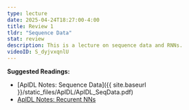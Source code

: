 ```yaml
---
type: lecture
date: 2025-04-24T18:27:00-4:00
title: Review 1
tldr: "Sequence Data"
stat: review
description: This is a lecture on sequence data and RNNs.
videoID: S_dyjvxqnlU
---
```

**Suggested Readings:**
- [AplDL Notes: Sequence Data]({{ site.baseurl }}/static_files/AplDL/AplDL_SeqData.pdf)
- [AplDL Notes: Recurent NNs](/static_files/AplDL/AplDL_RNNs.pdf)
